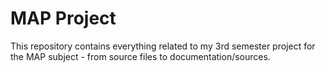 # MAP Project

This repository contains everything related to my 3rd semester project for the MAP subject - from source files to documentation/sources.
